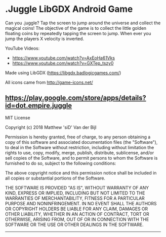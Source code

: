 # .Juggle LibGDX Android Game

Can you .juggle? Tap the screen to jump around the universe and collect the magical coins!
The objective of the game is to collect the little golden floating coins by repeatedly tapping the screen to jump. When ever you jump the players X velocity is inverted.

YouTube Videos:
* https://www.youtube.com/watch?v=AxEoHa61Vks
* https://www.youtube.com/watch?v=GXTep_tszy0

Made using LibGDX (https://libgdx.badlogicgames.com/)

All icons came from http://game-icons.net/

## https://play.google.com/store/apps/details?id=dot.empire.juggle

MIT License

Copyright (c) 2018 Matthew 'siD' Van der Bijl

Permission is hereby granted, free of charge, to any person obtaining a copy
of this software and associated documentation files (the "Software"), to deal
in the Software without restriction, including without limitation the rights
to use, copy, modify, merge, publish, distribute, sublicense, and/or sell
copies of the Software, and to permit persons to whom the Software is
furnished to do so, subject to the following conditions:

The above copyright notice and this permission notice shall be included in all
copies or substantial portions of the Software.

THE SOFTWARE IS PROVIDED "AS IS", WITHOUT WARRANTY OF ANY KIND, EXPRESS OR
IMPLIED, INCLUDING BUT NOT LIMITED TO THE WARRANTIES OF MERCHANTABILITY,
FITNESS FOR A PARTICULAR PURPOSE AND NONINFRINGEMENT. IN NO EVENT SHALL THE
AUTHORS OR COPYRIGHT HOLDERS BE LIABLE FOR ANY CLAIM, DAMAGES OR OTHER
LIABILITY, WHETHER IN AN ACTION OF CONTRACT, TORT OR OTHERWISE, ARISING FROM,
OUT OF OR IN CONNECTION WITH THE SOFTWARE OR THE USE OR OTHER DEALINGS IN THE
SOFTWARE.

*** 
